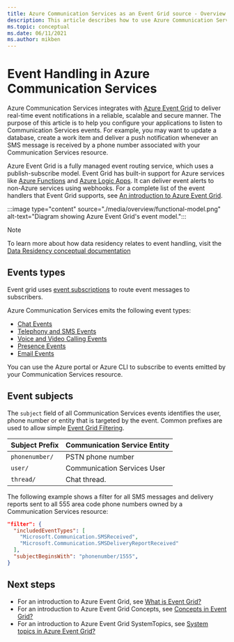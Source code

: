```yaml
---
title: Azure Communication Services as an Event Grid source - Overview
description: This article describes how to use Azure Communication Services as an Event Grid event source.
ms.topic: conceptual
ms.date: 06/11/2021
ms.author: mikben
---
```


# Event Handling in Azure Communication Services

Azure Communication Services integrates with [Azure Event Grid](https://azure.microsoft.com/services/event-grid/) to deliver real-time event notifications in a reliable, scalable and secure manner. The purpose of this article is to help you configure your applications to listen to Communication Services events. For example, you may want to update a database, create a work item and deliver a push notification whenever an SMS message is received by a phone number associated with your Communication Services resource.

Azure Event Grid is a fully managed event routing service, which uses a publish-subscribe model. Event Grid has built-in support for Azure services like [Azure Functions](../azure-functions/functions-overview.md) and [Azure Logic Apps](../azure-functions/functions-overview.md). It can deliver event alerts to non-Azure services using webhooks. For a complete list of the event handlers that Event Grid supports, see [An introduction to Azure Event Grid](overview.md).

:::image type="content" source="./media/overview/functional-model.png" alt-text="Diagram showing Azure Event Grid's event model.":::

> [!NOTE]
> To learn more about how data residency relates to event handling, visit the [Data Residency conceptual documentation](../communication-services/concepts/privacy.md)

## Events types

Event grid uses [event subscriptions](concepts.md#event-subscriptions) to route event messages to subscribers.

Azure Communication Services emits the following event types:

* [Chat Events](./communication-services-chat-events.md)
* [Telephony and SMS Events](./communication-services-telephony-sms-events.md)
* [Voice and Video Calling Events](./communication-services-voice-video-events.md)
* [Presence Events](./communication-services-presence-events.md)
* [Email Events](./communication-services-email-events.md)

You can use the Azure portal or Azure CLI to subscribe to events emitted by your Communication Services resource. 

## Event subjects

The `subject` field of all Communication Services events identifies the user, phone number or entity that is targeted by the event. Common prefixes are used to allow simple [Event Grid Filtering](event-filtering.md).

| Subject Prefix                              | Communication Service Entity |
| ------------------------------------------- | ---------------------------- |
| `phonenumber/`                              | PSTN phone number            |
| `user/`                                     | Communication Services User  |
| `thread/`                                   | Chat thread.                 |

The following example shows a filter for all SMS messages and delivery reports sent to all 555 area code phone numbers owned by a Communication Services resource:

```json
"filter": {
  "includedEventTypes": [
    "Microsoft.Communication.SMSReceived",
    "Microsoft.Communication.SMSDeliveryReportReceived"
  ],
  "subjectBeginsWith": "phonenumber/1555",
}
```

## Next steps

* For an introduction to Azure Event Grid, see [What is Event Grid?](./overview.md)
* For an introduction to Azure Event Grid Concepts, see [Concepts in Event Grid?](./concepts.md)
* For an introduction to Azure Event Grid SystemTopics, see [System topics in Azure Event Grid?](./system-topics.md)
